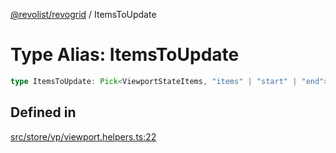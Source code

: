 [@revolist/revogrid](README.md) / ItemsToUpdate

# Type Alias: ItemsToUpdate

```ts
type ItemsToUpdate: Pick<ViewportStateItems, "items" | "start" | "end">;
```

## Defined in

[src/store/vp/viewport.helpers.ts:22](https://github.com/revolist/revogrid/blob/13683f406d4444f1320602b1f5f5b66b213da3f8/src/store/vp/viewport.helpers.ts#L22)
